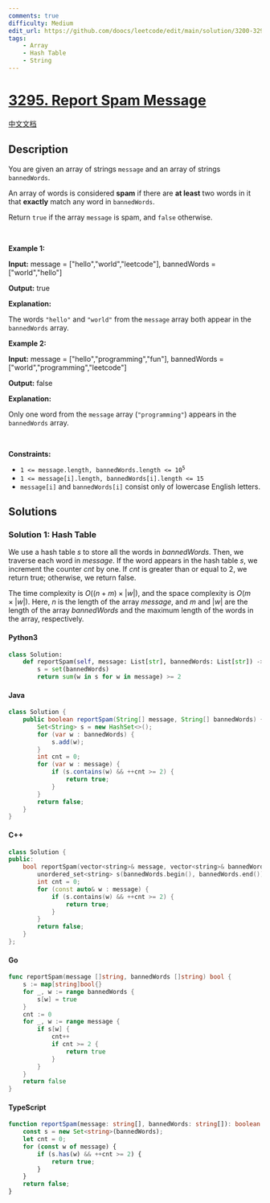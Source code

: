 ```yaml
---
comments: true
difficulty: Medium
edit_url: https://github.com/doocs/leetcode/edit/main/solution/3200-3299/3295.Report%20Spam%20Message/README_EN.md
tags:
    - Array
    - Hash Table
    - String
---
```


<!-- problem:start -->

# [3295. Report Spam Message](https://leetcode.com/problems/report-spam-message)

[中文文档](/solution/3200-3299/3295.Report%20Spam%20Message/README.md)

## Description

<!-- description:start -->

<p>You are given an array of strings <code>message</code> and an array of strings <code>bannedWords</code>.</p>

<p>An array of words is considered <strong>spam</strong> if there are <strong>at least</strong> two words in it that <b>exactly</b> match any word in <code>bannedWords</code>.</p>

<p>Return <code>true</code> if the array <code>message</code> is spam, and <code>false</code> otherwise.</p>

<p>&nbsp;</p>
<p><strong class="example">Example 1:</strong></p>

<div class="example-block">
<p><strong>Input:</strong> <span class="example-io">message = [&quot;hello&quot;,&quot;world&quot;,&quot;leetcode&quot;], bannedWords = [&quot;world&quot;,&quot;hello&quot;]</span></p>

<p><strong>Output:</strong> <span class="example-io">true</span></p>

<p><strong>Explanation:</strong></p>

<p>The words <code>&quot;hello&quot;</code> and <code>&quot;world&quot;</code> from the <code>message</code> array both appear in the <code>bannedWords</code> array.</p>
</div>

<p><strong class="example">Example 2:</strong></p>

<div class="example-block">
<p><strong>Input:</strong> <span class="example-io">message = [&quot;hello&quot;,&quot;programming&quot;,&quot;fun&quot;], bannedWords = [&quot;world&quot;,&quot;programming&quot;,&quot;leetcode&quot;]</span></p>

<p><strong>Output:</strong> <span class="example-io">false</span></p>

<p><strong>Explanation:</strong></p>

<p>Only one word from the <code>message</code> array (<code>&quot;programming&quot;</code>) appears in the <code>bannedWords</code> array.</p>
</div>

<p>&nbsp;</p>
<p><strong>Constraints:</strong></p>

<ul>
	<li><code>1 &lt;= message.length, bannedWords.length &lt;= 10<sup>5</sup></code></li>
	<li><code>1 &lt;= message[i].length, bannedWords[i].length &lt;= 15</code></li>
	<li><code>message[i]</code> and <code>bannedWords[i]</code> consist only of lowercase English letters.</li>
</ul>

<!-- description:end -->

## Solutions

<!-- solution:start -->

### Solution 1: Hash Table

We use a hash table $s$ to store all the words in $\textit{bannedWords}$. Then, we traverse each word in $\textit{message}$. If the word appears in the hash table $s$, we increment the counter $cnt$ by one. If $cnt$ is greater than or equal to $2$, we return $\text{true}$; otherwise, we return $\text{false}$.

The time complexity is $O((n + m) \times |w|)$, and the space complexity is $O(m \times |w|)$. Here, $n$ is the length of the array $\textit{message}$, and $m$ and $|w|$ are the length of the array $\textit{bannedWords}$ and the maximum length of the words in the array, respectively.

<!-- tabs:start -->

#### Python3

```python
class Solution:
    def reportSpam(self, message: List[str], bannedWords: List[str]) -> bool:
        s = set(bannedWords)
        return sum(w in s for w in message) >= 2
```

#### Java

```java
class Solution {
    public boolean reportSpam(String[] message, String[] bannedWords) {
        Set<String> s = new HashSet<>();
        for (var w : bannedWords) {
            s.add(w);
        }
        int cnt = 0;
        for (var w : message) {
            if (s.contains(w) && ++cnt >= 2) {
                return true;
            }
        }
        return false;
    }
}
```

#### C++

```cpp
class Solution {
public:
    bool reportSpam(vector<string>& message, vector<string>& bannedWords) {
        unordered_set<string> s(bannedWords.begin(), bannedWords.end());
        int cnt = 0;
        for (const auto& w : message) {
            if (s.contains(w) && ++cnt >= 2) {
                return true;
            }
        }
        return false;
    }
};
```

#### Go

```go
func reportSpam(message []string, bannedWords []string) bool {
	s := map[string]bool{}
	for _, w := range bannedWords {
		s[w] = true
	}
	cnt := 0
	for _, w := range message {
		if s[w] {
			cnt++
			if cnt >= 2 {
				return true
			}
		}
	}
	return false
}
```

#### TypeScript

```ts
function reportSpam(message: string[], bannedWords: string[]): boolean {
    const s = new Set<string>(bannedWords);
    let cnt = 0;
    for (const w of message) {
        if (s.has(w) && ++cnt >= 2) {
            return true;
        }
    }
    return false;
}
```

<!-- tabs:end -->

<!-- solution:end -->

<!-- problem:end -->

